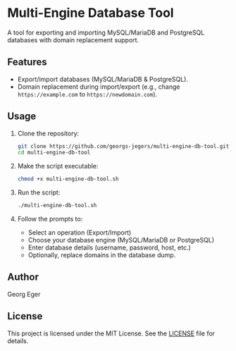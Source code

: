 # Multi-Engine Database Tool

A tool for exporting and importing MySQL/MariaDB and PostgreSQL databases with domain replacement support.

## Features
- Export/import databases (MySQL/MariaDB & PostgreSQL).
- Domain replacement during import/export (e.g., change `https://example.com` to `https://newdomain.com`).

## Usage

1. Clone the repository:
    ```bash
    git clone https://github.com/georgs-jegers/multi-engine-db-tool.git
    cd multi-engine-db-tool
    ```

2. Make the script executable:
    ```bash
    chmod +x multi-engine-db-tool.sh
    ```

3. Run the script:
    ```bash
    ./multi-engine-db-tool.sh
    ```

4. Follow the prompts to:
    - Select an operation (Export/Import)
    - Choose your database engine (MySQL/MariaDB or PostgreSQL)
    - Enter database details (username, password, host, etc.)
    - Optionally, replace domains in the database dump.

## Author
Georg Eger

## License
This project is licensed under the MIT License. See the [LICENSE](LICENSE) file for details.
